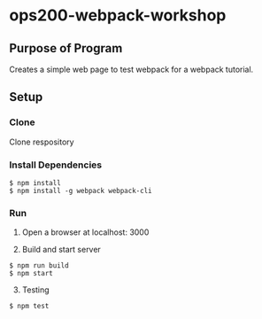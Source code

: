 # ops200-webpack-workshop

## Purpose of Program
Creates a simple web page to test webpack for a webpack tutorial.

## Setup

### Clone
Clone respository
### Install Dependencies
```
$ npm install
$ npm install -g webpack webpack-cli
```
### Run
1. Open a browser at localhost: 3000

2. Build and start server
```
$ npm run build
$ npm start
```
3. Testing
```
$ npm test
```